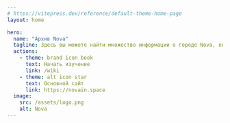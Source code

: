 ```yaml
---
# https://vitepress.dev/reference/default-theme-home-page
layout: home

hero:
  name: "Архив Nova"
  tagline: Здесь вы можете найти множество информации о городе Nova, её жителей, истории создания и так далее...
  actions:
    - theme: brand icon book
      text: Начать изучение
      link: /wiki
    - theme: alt icon star
      text: Основной сайт
      link: https://novain.space
  image:
    src: /assets/logo.png
    alt: Nova
---
```


